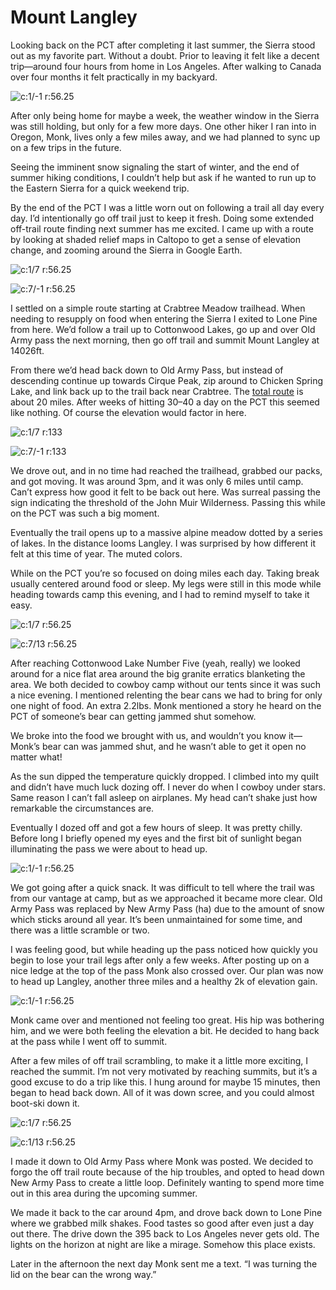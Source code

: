 # Mount Langley

Looking back on the PCT after completing it last summer, the Sierra stood out as my favorite part. Without a doubt. Prior to leaving it felt like a decent trip—around four hours from home in Los Angeles. After walking to Canada over four months it felt practically in my backyard.

![c:1/-1 r:56.25](IMG_8142.jpeg)

After only being home for maybe a week, the weather window in the Sierra was still holding, but only for a few more days. One other hiker I ran into in Oregon, Monk, lives only a few miles away, and we had planned to sync up on a few trips in the future.

<!-- more -->

Seeing the imminent snow signaling the start of winter, and the end of summer hiking conditions, I couldn’t help but ask if he wanted to run up to the Eastern Sierra for a quick weekend trip.

By the end of the PCT I was a little worn out on following a trail all day every day. I’d intentionally go off trail just to keep it fresh. Doing some extended off-trail route finding next summer has me excited. I came up with a route by looking at shaded relief maps in Caltopo to get a sense of elevation change, and zooming around the Sierra in Google Earth.

![c:1/7 r:56.25](caltopo.jpeg)

![c:7/-1 r:56.25](google-earth.jpeg)

I settled on a simple route starting at Crabtree Meadow trailhead. When needing to resupply on food when entering the Sierra I exited to Lone Pine from here. We’d follow a trail up to Cottonwood Lakes, go up and over Old Army pass the next morning, then go off trail and summit Mount Langley at 14026ft.

From there we’d head back down to Old Army Pass, but instead of descending continue up towards Cirque Peak, zip around to Chicken Spring Lake, and link back up to the trail back near Crabtree. The [total route](https://caltopo.com/m/87G9) is about 20 miles. After weeks of hitting 30–40 a day on the PCT this seemed like nothing. Of course the elevation would factor in here.

![c:1/7 r:133](IMG_8123.jpeg)

![c:7/-1 r:133](IMG_8127.jpeg)

We drove out, and in no time had reached the trailhead, grabbed our packs, and got moving. It was around 3pm, and it was only 6 miles until camp. Can’t express how good it felt to be back out here. Was surreal passing the sign indicating the threshold of the John Muir Wilderness. Passing this while on the PCT was such a big moment.

Eventually the trail opens up to a massive alpine meadow dotted by a series of lakes. In the distance looms Langley. I was surprised by how different it felt at this time of year. The muted colors.

While on the PCT you’re so focused on doing miles each day. Taking break usually centered around food or sleep. My legs were still in this mode while heading towards camp this evening, and I had to remind myself to take it easy.

![c:1/7 r:56.25](IMG_8150.jpeg)

![c:7/13 r:56.25](IMG_8157.jpeg)

After reaching Cottonwood Lake Number Five (yeah, really) we looked around for a nice flat area around the big granite erratics blanketing the area. We both decided to cowboy camp without our tents since it was such a nice evening. I mentioned relenting the bear cans we had to bring for only one night of food. An extra 2.2lbs. Monk mentioned a story he heard on the PCT of someone’s bear can getting jammed shut somehow.

We broke into the food we brought with us, and wouldn’t you know it—Monk’s bear can was jammed shut, and he wasn’t able to get it open no matter what!

As the sun dipped the temperature quickly dropped. I climbed into my quilt and didn’t have much luck dozing off. I never do when I cowboy under stars. Same reason I can’t fall asleep on airplanes. My head can’t shake just how remarkable the circumstances are.

Eventually I dozed off and got a few hours of sleep. It was pretty chilly. Before long I briefly opened my eyes and the first bit of sunlight began illuminating the pass we were about to head up.

![c:1/-1 r:56.25](IMG_8179.jpeg)

We got going after a quick snack. It was difficult to tell where the trail was from our vantage at camp, but as we approached it became more clear. Old Army Pass was replaced by New Army Pass (ha) due to the amount of snow which sticks around all year. It’s been unmaintained for some time, and there was a little scramble or two.

I was feeling good, but while heading up the pass noticed how quickly you begin to lose your trail legs after only a few weeks. After posting up on a nice ledge at the top of the pass Monk also crossed over. Our plan was now to head up Langley, another three miles and a healthy 2k of elevation gain.

![c:1/-1 r:56.25](IMG_8190.jpeg)

Monk came over and mentioned not feeling too great. His hip was bothering him, and we were both feeling the elevation a bit. He decided to hang back at the pass while I went off to summit.

After a few miles of off trail scrambling, to make it a little more exciting, I reached the summit. I’m not very motivated by reaching summits, but it’s a good excuse to do a trip like this. I hung around for maybe 15 minutes, then began to head back down. All of it was down scree, and you could almost boot-ski down it.

![c:1/7 r:56.25](IMG_8220.jpeg)

![c:1/13 r:56.25](IMG_8224.jpeg)

I made it down to Old Army Pass where Monk was posted. We decided to forgo the off trail route because of the hip troubles, and opted to head down New Army Pass to create a little loop. Definitely wanting to spend more time out in this area during the upcoming summer.

We made it back to the car around 4pm, and drove back down to Lone Pine where we grabbed milk shakes. Food tastes so good after even just a day out there. The drive down the 395 back to Los Angeles never gets old. The lights on the horizon at night are like a mirage. Somehow this place exists.

Later in the afternoon the next day Monk sent me a text. “I was turning the lid on the bear can the wrong way.”